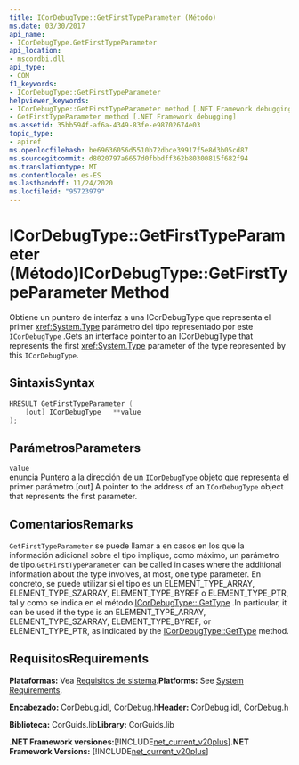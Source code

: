 ```yaml
---
title: ICorDebugType::GetFirstTypeParameter (Método)
ms.date: 03/30/2017
api_name:
- ICorDebugType.GetFirstTypeParameter
api_location:
- mscordbi.dll
api_type:
- COM
f1_keywords:
- ICorDebugType::GetFirstTypeParameter
helpviewer_keywords:
- ICorDebugType::GetFirstTypeParameter method [.NET Framework debugging]
- GetFirstTypeParameter method [.NET Framework debugging]
ms.assetid: 35bb594f-af6a-4349-83fe-e98702674e03
topic_type:
- apiref
ms.openlocfilehash: be69636056d5510b72dbce39917f5e8d3b05cd87
ms.sourcegitcommit: d8020797a6657d0fbbdff362b80300815f682f94
ms.translationtype: MT
ms.contentlocale: es-ES
ms.lasthandoff: 11/24/2020
ms.locfileid: "95723979"
---
```

# <a name="icordebugtypegetfirsttypeparameter-method"></a><span data-ttu-id="64309-102">ICorDebugType::GetFirstTypeParameter (Método)</span><span class="sxs-lookup"><span data-stu-id="64309-102">ICorDebugType::GetFirstTypeParameter Method</span></span>

<span data-ttu-id="64309-103">Obtiene un puntero de interfaz a una ICorDebugType que representa el primer <xref:System.Type> parámetro del tipo representado por este `ICorDebugType` .</span><span class="sxs-lookup"><span data-stu-id="64309-103">Gets an interface pointer to an ICorDebugType that represents the first <xref:System.Type> parameter of the type represented by this `ICorDebugType`.</span></span>  
  
## <a name="syntax"></a><span data-ttu-id="64309-104">Sintaxis</span><span class="sxs-lookup"><span data-stu-id="64309-104">Syntax</span></span>  
  
```cpp  
HRESULT GetFirstTypeParameter (  
    [out] ICorDebugType   **value  
);  
```  
  
## <a name="parameters"></a><span data-ttu-id="64309-105">Parámetros</span><span class="sxs-lookup"><span data-stu-id="64309-105">Parameters</span></span>  

 `value`  
 <span data-ttu-id="64309-106">enuncia Puntero a la dirección de un `ICorDebugType` objeto que representa el primer parámetro.</span><span class="sxs-lookup"><span data-stu-id="64309-106">[out] A pointer to the address of an `ICorDebugType` object that represents the first parameter.</span></span>  
  
## <a name="remarks"></a><span data-ttu-id="64309-107">Comentarios</span><span class="sxs-lookup"><span data-stu-id="64309-107">Remarks</span></span>  

 <span data-ttu-id="64309-108">`GetFirstTypeParameter` se puede llamar a en casos en los que la información adicional sobre el tipo implique, como máximo, un parámetro de tipo.</span><span class="sxs-lookup"><span data-stu-id="64309-108">`GetFirstTypeParameter` can be called in cases where the additional information about the type involves, at most, one type parameter.</span></span> <span data-ttu-id="64309-109">En concreto, se puede utilizar si el tipo es un ELEMENT_TYPE_ARRAY, ELEMENT_TYPE_SZARRAY, ELEMENT_TYPE_BYREF o ELEMENT_TYPE_PTR, tal y como se indica en el método [ICorDebugType:: GetType](icordebugtype-gettype-method.md) .</span><span class="sxs-lookup"><span data-stu-id="64309-109">In particular, it can be used if the type is an ELEMENT_TYPE_ARRAY, ELEMENT_TYPE_SZARRAY, ELEMENT_TYPE_BYREF, or ELEMENT_TYPE_PTR, as indicated by the [ICorDebugType::GetType](icordebugtype-gettype-method.md) method.</span></span>  
  
## <a name="requirements"></a><span data-ttu-id="64309-110">Requisitos</span><span class="sxs-lookup"><span data-stu-id="64309-110">Requirements</span></span>  

 <span data-ttu-id="64309-111">**Plataformas:** Vea [Requisitos de sistema](../../get-started/system-requirements.md).</span><span class="sxs-lookup"><span data-stu-id="64309-111">**Platforms:** See [System Requirements](../../get-started/system-requirements.md).</span></span>  
  
 <span data-ttu-id="64309-112">**Encabezado:** CorDebug.idl, CorDebug.h</span><span class="sxs-lookup"><span data-stu-id="64309-112">**Header:** CorDebug.idl, CorDebug.h</span></span>  
  
 <span data-ttu-id="64309-113">**Biblioteca:** CorGuids.lib</span><span class="sxs-lookup"><span data-stu-id="64309-113">**Library:** CorGuids.lib</span></span>  
  
 <span data-ttu-id="64309-114">**.NET Framework versiones:**[!INCLUDE[net_current_v20plus](../../../../includes/net-current-v20plus-md.md)]</span><span class="sxs-lookup"><span data-stu-id="64309-114">**.NET Framework Versions:** [!INCLUDE[net_current_v20plus](../../../../includes/net-current-v20plus-md.md)]</span></span>
